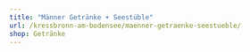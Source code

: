 ```yaml
---
title: "Männer Getränke + Seestüble"
url: /kressbronn-am-bodensee/maenner-getraenke-seestueble/
shop: Getränke
---
```

